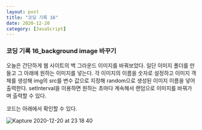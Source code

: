 ```yaml
---
layout: post
title: "코딩 기록 16"
date: 2020-12-20
category: [JavaScript]
---
```



<h3>코딩 기록 16_background image 바꾸기</h3>

오늘은 간단하게 웹 사이트의 백 그라운드 이미지를 바꿔보았다. 일단 이미지 폴더를 만들고 그 아래에 원하는 이미지를 넣는다.
각 이미지의 이름을 숫자로 설정하고 이미지 객체를 생성해 img의 src를 변수 값으로 지정해 random으로 생성된 이미지 이름을 넣어 출력한다.
setInterval을 이용하면 원하는 초마다 계속해서 랜덤으로 이미지를 바꿔가며 출력할 수 있다.

코드는 아래에서 확인할 수 있다.

<script src="https://gist.github.com/SUPINKIM/641b216920ccbe192727d4053220df60.js"></script>

![Kapture 2020-12-20 at 23 18 40](https://user-images.githubusercontent.com/49034615/102715589-cd261300-4319-11eb-8887-3642753c922b.gif)
